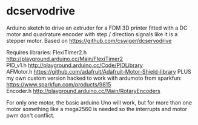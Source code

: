 dcservodrive
============

Arduino sketch to drive an extruder for a FDM 3D printer fitted with a DC motor and quadrature encoder with step / direction signals like it is a stepper motor.  Based on  https://github.com/cswiger/dcservodrive

Requires libraries:
FlexiTimer2.h   http://playground.arduino.cc/Main/FlexiTimer2<br/>
PID_v1.h        http://playground.arduino.cc/Code/PIDLibrary<br/>
AFMotor.h       https://github.com/adafruit/Adafruit-Motor-Shield-library PLUS  my own custom version hacked to work with ardumoto from sparkfun:  https://www.sparkfun.com/products/9815<br/>
Encoder.h       http://playground.arduino.cc/Main/RotaryEncoders</br>

For only one motor, the basic arduino Uno will work, but for more than one motor something like a mega2560 is needed so the interrupts and motor pwm don't conflict. 


